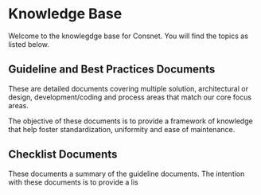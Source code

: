 # Knowledge Base

Welcome to the knowlegdge base for Consnet. You will find the topics as listed below. 

## Guideline and Best Practices Documents
These are detailed documents covering multiple solution, architectural or design, development/coding and process areas that match our core focus areas. 

The objective of these documents is to provide a framework of knowledge that help foster standardization, uniformity and ease of maintenance. 


## Checklist Documents

These documents a summary of the guideline documents. The intention with these documents is to provide a lis
<!--stackedit_data:
eyJoaXN0b3J5IjpbLTUwNjg0NDI4M119
-->